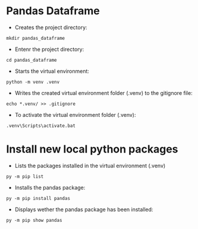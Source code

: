 # Pandas Dataframe

- Creates the project directory:
```
mkdir pandas_dataframe
```

- Entenr the project directory:
```
cd pandas_dataframe
```

- Starts the virtual environment:
```
python -m venv .venv
```

- Writes the created virtual environment folder (.venv) to the gitignore file:
```
echo *.venv/ >> .gitignore
```

- To activate the virtual environment folder (.venv):
```
.venv\Scripts\activate.bat
```

# Install new local python packages

- Lists the packages installed in the virtual environment (.venv)
```
py -m pip list
```

- Installs the pandas package:
```
py -m pip install pandas
```

- Displays wether the pandas package has been installed:
```
py -m pip show pandas
```